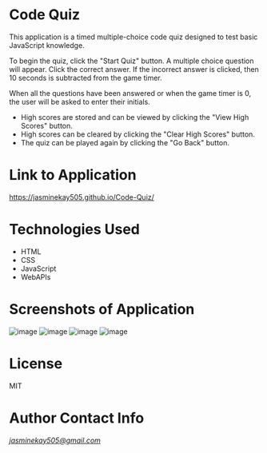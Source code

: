 # Code Quiz
This application is a timed multiple-choice code quiz designed to test basic JavaScript knowledge. 

To begin the quiz, click the "Start Quiz" button. A multiple choice question will appear. Click the correct answer. If the incorrect answer is clicked, then 10 seconds is subtracted from the game timer.

When all the questions have been answered or when the game timer is 0, the user will be asked to enter their initials.

  * High scores are stored and can be viewed by clicking the "View High Scores" button.
  * High scores can be cleared by clicking the "Clear High Scores" button.
  * The quiz can be played again by clicking the "Go Back" button.

# Link to Application
https://jasminekay505.github.io/Code-Quiz/

# Technologies Used
  * HTML
  * CSS
  * JavaScript
  * WebAPIs

# Screenshots of Application
![image](https://user-images.githubusercontent.com/74380703/105537722-31385000-5ca7-11eb-8efe-17e48061d061.png)
![image](https://user-images.githubusercontent.com/74380703/108395441-a164c380-71ca-11eb-93ba-5fcb3b8e0da1.png)
![image](https://user-images.githubusercontent.com/74380703/108395504-b3defd00-71ca-11eb-81f5-5acdaaf2884b.png)
![image](https://user-images.githubusercontent.com/74380703/108395539-be999200-71ca-11eb-8795-74cf04bddfb9.png)

# License
MIT

# Author Contact Info
*jasminekay505@gmail.com*

